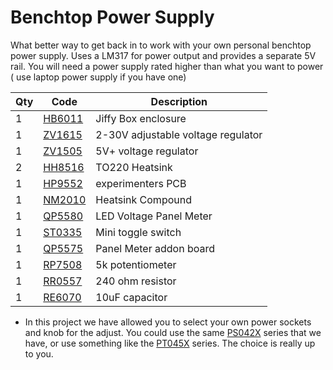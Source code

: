 # Benchtop Power Supply
What better way to get back in to work with your own personal benchtop power supply.  Uses a LM317 for power output and provides a separate 5V rail. You will need a power supply rated higher than what you want to power ( use laptop power supply if you have one)									

|Qty| Code | Description |
|---|---|---|
|1 | [HB6011](http://jaycar.com.au/p/HB6011) | Jiffy Box enclosure
|1 | [ZV1615](http://jaycar.com.au/p/ZV1615) | 2-30V adjustable voltage regulator
|1 | [ZV1505](http://jaycar.com.au/p/ZV1505) | 5V+ voltage regulator
|2 | [HH8516](http://jaycar.com.au/p/HH8516) | TO220 Heatsink
|1 | [HP9552](http://jaycar.com.au/p/HP9552) | experimenters PCB
|1 | [NM2010](http://jaycar.com.au/p/NM2010) | Heatsink Compound
|1 | [QP5580](http://jaycar.com.au/p/QP5580) | LED Voltage Panel Meter
|1 | [ST0335](http://jaycar.com.au/p/ST0335) | Mini toggle switch
|1 | [QP5575](http://jaycar.com.au/p/QP5575) | Panel Meter addon board
|1 | [RP7508](http://jaycar.com.au/p/RP7508) | 5k potentiometer
|1 | [RR0557](http://jaycar.com.au/p/RR0557) | 240 ohm resistor
|1 | [RE6070](http://jaycar.com.au/p/RE6070) | 10uF capacitor


* In this project we have allowed you to select your own power sockets and knob for the adjust. You could use the same [PS042X](https://jaycar.com.au/p/PS0421) series that we have, or use something like the [PT045X](https://jaycar.com.au/p/PT0454) series. The choice is really up to you.
